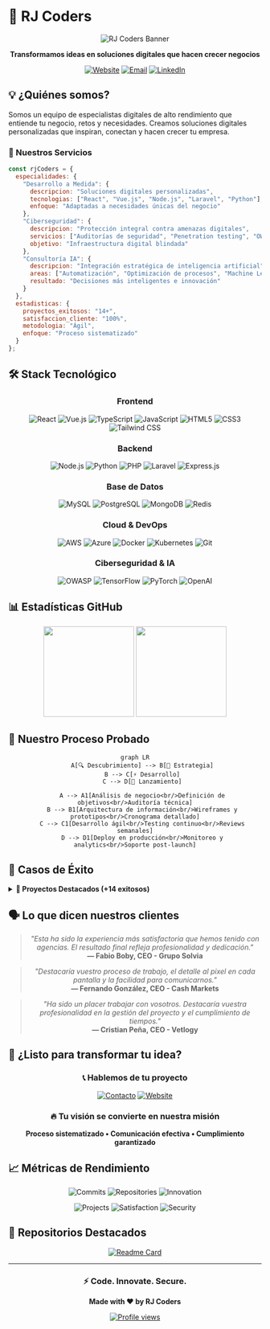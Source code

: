 # 🚀 RJ Coders

<div align="center">

![RJ Coders Banner](https://rjcoders.com/storage/rj_coders_white.png)

**Transformamos ideas en soluciones digitales que hacen crecer negocios**

[![Website](https://img.shields.io/badge/Website-rjcoders.com-4A90E2?style=for-the-badge&logo=globe&logoColor=white)](https://rjcoders.com)
[![Email](https://img.shields.io/badge/Email-hola@rjcoders.com-4ECDC4?style=for-the-badge&logo=gmail&logoColor=white)](mailto:hola@rjcoders.com)
[![LinkedIn](https://img.shields.io/badge/LinkedIn-RJCoders-0077B5?style=for-the-badge&logo=linkedin&logoColor=white)](https://linkedin.com/company/rjcoders)

</div>

## 💡 ¿Quiénes somos?

Somos un equipo de especialistas digitales de alto rendimiento que entiende tu negocio, retos y necesidades. Creamos soluciones digitales personalizadas que inspiran, conectan y hacen crecer tu empresa.

### 🎯 Nuestros Servicios

```javascript
const rjCoders = {
  especialidades: {
    "Desarrollo a Medida": {
      descripcion: "Soluciones digitales personalizadas",
      tecnologias: ["React", "Vue.js", "Node.js", "Laravel", "Python"],
      enfoque: "Adaptadas a necesidades únicas del negocio"
    },
    "Ciberseguridad": {
      descripcion: "Protección integral contra amenazas digitales",
      servicios: ["Auditorías de seguridad", "Penetration testing", "OWASP"],
      objetivo: "Infraestructura digital blindada"
    },
    "Consultoría IA": {
      descripcion: "Integración estratégica de inteligencia artificial",
      areas: ["Automatización", "Optimización de procesos", "Machine Learning"],
      resultado: "Decisiones más inteligentes e innovación"
    }
  },
  estadisticas: {
    proyectos_exitosos: "14+",
    satisfaccion_cliente: "100%",
    metodologia: "Ágil",
    enfoque: "Proceso sistematizado"
  }
};
```

## 🛠️ Stack Tecnológico

<div align="center">

### Frontend
![React](https://img.shields.io/badge/React-20232A?style=for-the-badge&logo=react&logoColor=61DAFB)
![Vue.js](https://img.shields.io/badge/Vue.js-35495E?style=for-the-badge&logo=vue.js&logoColor=4FC08D)
![TypeScript](https://img.shields.io/badge/TypeScript-007ACC?style=for-the-badge&logo=typescript&logoColor=white)
![JavaScript](https://img.shields.io/badge/JavaScript-F7DF1E?style=for-the-badge&logo=javascript&logoColor=black)
![HTML5](https://img.shields.io/badge/HTML5-E34F26?style=for-the-badge&logo=html5&logoColor=white)
![CSS3](https://img.shields.io/badge/CSS3-1572B6?style=for-the-badge&logo=css3&logoColor=white)
![Tailwind CSS](https://img.shields.io/badge/Tailwind_CSS-38B2AC?style=for-the-badge&logo=tailwind-css&logoColor=white)

### Backend
![Node.js](https://img.shields.io/badge/Node.js-43853D?style=for-the-badge&logo=node.js&logoColor=white)
![Python](https://img.shields.io/badge/Python-3776AB?style=for-the-badge&logo=python&logoColor=white)
![PHP](https://img.shields.io/badge/PHP-777BB4?style=for-the-badge&logo=php&logoColor=white)
![Laravel](https://img.shields.io/badge/Laravel-FF2D20?style=for-the-badge&logo=laravel&logoColor=white)
![Express.js](https://img.shields.io/badge/Express.js-404D59?style=for-the-badge&logo=express&logoColor=white)

### Base de Datos
![MySQL](https://img.shields.io/badge/MySQL-00000F?style=for-the-badge&logo=mysql&logoColor=white)
![PostgreSQL](https://img.shields.io/badge/PostgreSQL-316192?style=for-the-badge&logo=postgresql&logoColor=white)
![MongoDB](https://img.shields.io/badge/MongoDB-4EA94B?style=for-the-badge&logo=mongodb&logoColor=white)
![Redis](https://img.shields.io/badge/Redis-DC382D?style=for-the-badge&logo=redis&logoColor=white)

### Cloud & DevOps
![AWS](https://img.shields.io/badge/AWS-232F3E?style=for-the-badge&logo=amazon-aws&logoColor=white)
![Azure](https://img.shields.io/badge/Azure-0078D4?style=for-the-badge&logo=microsoft-azure&logoColor=white)
![Docker](https://img.shields.io/badge/Docker-2496ED?style=for-the-badge&logo=docker&logoColor=white)
![Kubernetes](https://img.shields.io/badge/Kubernetes-326CE5?style=for-the-badge&logo=kubernetes&logoColor=white)
![Git](https://img.shields.io/badge/Git-F05032?style=for-the-badge&logo=git&logoColor=white)

### Ciberseguridad & IA
![OWASP](https://img.shields.io/badge/OWASP-000000?style=for-the-badge&logo=owasp&logoColor=white)
![TensorFlow](https://img.shields.io/badge/TensorFlow-FF6F00?style=for-the-badge&logo=tensorflow&logoColor=white)
![PyTorch](https://img.shields.io/badge/PyTorch-EE4C2C?style=for-the-badge&logo=pytorch&logoColor=white)
![OpenAI](https://img.shields.io/badge/OpenAI-412991?style=for-the-badge&logo=openai&logoColor=white)

</div>

## 📊 Estadísticas GitHub

<div align="center">

<img height="180em" src="https://github-readme-stats.vercel.app/api?username=RJCoders-ia&show_icons=true&theme=tokyonight&include_all_commits=true&count_private=true&bg_color=0A0F1C&title_color=4ECDC4&text_color=FFFFFF&icon_color=4A90E2&border_color=2C3E50"/>

<img height="180em" src="https://github-readme-stats.vercel.app/api/top-langs/?username=RJCoders-ia&layout=compact&langs_count=8&theme=tokyonight&bg_color=0A0F1C&title_color=4ECDC4&text_color=FFFFFF&border_color=2C3E50"/>

</div>


## 🚀 Nuestro Proceso Probado

<div align="center">

```mermaid
graph LR
    A[🔍 Descubrimiento] --> B[🎯 Estrategia]
    B --> C[⚡ Desarrollo]
    C --> D[🚀 Lanzamiento]
    
    A --> A1[Análisis de negocio<br/>Definición de objetivos<br/>Auditoría técnica]
    B --> B1[Arquitectura de información<br/>Wireframes y prototipos<br/>Cronograma detallado]
    C --> C1[Desarrollo ágil<br/>Testing continuo<br/>Reviews semanales]
    D --> D1[Deploy en producción<br/>Monitoreo y analytics<br/>Soporte post-launch]
```

</div>

## 💼 Casos de Éxito

<details>
<summary><strong>🏢 Proyectos Destacados (+14 exitosos)</strong></summary>

### 🎯 **Transformación Digital - Sector Inmobiliario**
- **Cliente:** Grupo Solvia
- **Tecnologías:** Laravel, Vue.js, MySQL, AWS
- **Resultado:** "El resultado final refleja profesionalidad y dedicación"

### 🏥 **Plataforma SaaS - Sector Veterinario** 
- **Cliente:** Vetlogy
- **Tecnologías:** React, Node.js, PostgreSQL, Docker
- **Impacto:** Gestión integral de clínicas veterinarias

### 📊 **Sistema de Trading - FinTech**
- **Cliente:** Cash Markets
- **Tecnologías:** Python, React, Redis, Kubernetes
- **Destacado:** "Detalle al pixel en cada pantalla"

</details>

## 🗣️ Lo que dicen nuestros clientes

<div align="center">

> *"Esta ha sido la experiencia más satisfactoria que hemos tenido con agencias. El resultado final refleja profesionalidad y dedicación."*  
> **— Fabio Boby, CEO - Grupo Solvia**

> *"Destacaría vuestro proceso de trabajo, el detalle al pixel en cada pantalla y la facilidad para comunicarnos."*  
> **— Fernando González, CEO - Cash Markets**

> *"Ha sido un placer trabajar con vosotros. Destacaría vuestra profesionalidad en la gestión del proyecto y el cumplimiento de tiempos."*  
> **— Cristian Peña, CEO - Vetlogy**

</div>

## 🤝 ¿Listo para transformar tu idea?

<div align="center">

### 📞 Hablemos de tu proyecto

[![Contacto](https://img.shields.io/badge/📧_Contáctanos-hola@rjcoders.com-4ECDC4?style=for-the-badge)](mailto:hola@rjcoders.com)
[![Website](https://img.shields.io/badge/🌐_Visita_nuestro_sitio-rjcoders.com-4A90E2?style=for-the-badge)](https://rjcoders.com)

### 🔥 Tu visión se convierte en nuestra misión

**Proceso sistematizado • Comunicación efectiva • Cumplimiento garantizado**

</div>

## 📈 Métricas de Rendimiento

<div align="center">

![Commits](https://img.shields.io/badge/Total_Commits-500+-4A90E2?style=for-the-badge&logo=git&logoColor=white)
![Repositories](https://img.shields.io/badge/Repositories-50+-4ECDC4?style=for-the-badge&logo=github&logoColor=white)
![Innovation](https://img.shields.io/badge/Innovation-24/7-E5E7EB?style=for-the-badge&logo=lightbulb&logoColor=black)

![Projects](https://img.shields.io/badge/Proyectos_Exitosos-14+-success?style=for-the-badge&logo=trophy&logoColor=white)
![Satisfaction](https://img.shields.io/badge/Satisfacción_Cliente-100%25-brightgreen?style=for-the-badge&logo=thumbs-up&logoColor=white)
![Security](https://img.shields.io/badge/Seguridad-Enterprise-critical?style=for-the-badge&logo=shield&logoColor=white)

</div>

## 🌟 Repositorios Destacados

<div align="center">

[![Readme Card](https://github-readme-stats.vercel.app/api/pin/?username=RJCoders-ia&repo=AI-Integration-Toolkit&theme=tokyonight&bg_color=0A0F1C&title_color=4ECDC4&text_color=FFFFFF&icon_color=4A90E2&border_color=2C3E50)](https://github.com/RJCoders-ia/AI-Integration-Toolkit)
</div>

---

<div align="center">

### ⚡ **Code. Innovate. Secure.**

**Made with ❤️ by RJ Coders**

[![Profile views](https://komarev.com/ghpvc/?username=RJCoders-ia&label=Profile%20views&color=4A90E2&style=flat)](https://github.com/RJCoders-ia)

</div>
